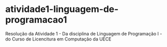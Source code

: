 # atividade1-linguagem-de-programacao1
Resolução da Atividade 1 - Da disciplina de Linguagem de Programação I - do Curso de Licencitura em Computação da UECE
